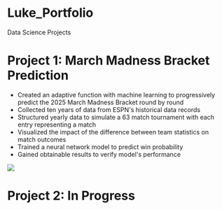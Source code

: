 # Luke_Portfolio
Data Science Projects

# Project 1: March Madness Bracket Prediction
- Created an adaptive function with machine learning to progressively predict the 2025 March Madness Bracket round by round
- Collected ten years of data from ESPN's historical data records
- Structured yearly data to simulate a 63 match tournament with each entry representing a match 
- Visualized the impact of the difference between team statistics on match outcomes
- Trained a neural network model to predict win probability
- Gained obtainable results to verify model's performance

![](https://github.com/luke-as-11/Luke_Portfolio/blob/main/images/correlation_matrix.png)

# Project 2: In Progress
